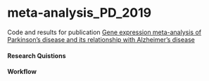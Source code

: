 # meta-analysis_PD_2019

Code and results for publication [Gene expression meta-analysis of Parkinson’s disease and its relationship with Alzheimer’s disease](https://molecularbrain.biomedcentral.com/articles/10.1186/s13041-019-0436-5)

#### Research Quistions

#### Workflow
